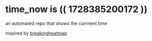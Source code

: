 # time_now is (( 1728385200172 ))

an automated repo that shows the currnent time

inspired by [breakingheatmap](https://github.com/breakingheatmap/breakingheatmap)